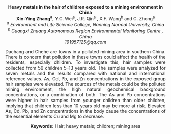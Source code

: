 <center><strong>Heavy metals in the hair of children exposed to a mining environment
in China</strong>

<center><strong>Xin-Ying Zhang<sup>a</sup>,</strong> Y.C. Wei<sup>a</sup>, J.R. Qin<sup>a</sup> , X.F. Wang<sup>b</sup> and C. Zhong<sup>a</sup>

<center><i><sup>a</sup> Environment and Life Science College, Nanning Normal University,
China</i>

<center><i><sup>b</sup> Guangxi Zhuang Autonomous Region Environmental Monitoring Centre ,
China</i>

<center><i>191957125@qq.com</i>

<p style=text-align:justify>Dachang and Chehe are towns in a polluted mining area in southern China.
There is concern that pollution in these towns could affect the health
of the residents, especially children. To investigate this, hair samples
were collected from 56 children 5–13 years old. The samples were
analyzed for seven metals and the results compared with national and
international reference values. As, Cd, Pb, and Zn concentrations in the
exposed group hair samples were elevated. The sources of the metals
could be the polluted mining environment, the high natural geochemical
background concentrations, or a combination of both. The As and Pb
concentrations were higher in hair samples from younger children than
older children, implying that children less than 10 years old may be
more at risk. Elevated As, Cd, Pb, and Zn concentrations in the body
cause the concentrations of the essential elements Cu and Mg to
decrease.

<strong>Keywords:</strong> Hair; heavy metals; children; mining area
